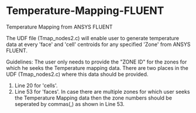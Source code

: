 # Temperature-Mapping-FLUENT
Temperature Mapping from ANSYS FLUENT

The UDF file (Tmap_nodes2.c)  will enable user to generate temperature data at every 'face' and 'cell' centroids for any specified 
'Zone' from ANSYS FLUENT.

Guidelines:
The user only needs to provide the "ZONE ID" for the zones for which he seeks the Temperature mapping data. There are two places in the UDF (Tmap_nodes2.c) where this data should be provided.
1. Line 20 for 'cells'.
2. Line 53 for 'faces'.
In case there are multiple zones for which user seeks the Temperature Mapping data then the zone numbers should be seperated by commas(,) as shown in Line 53.
